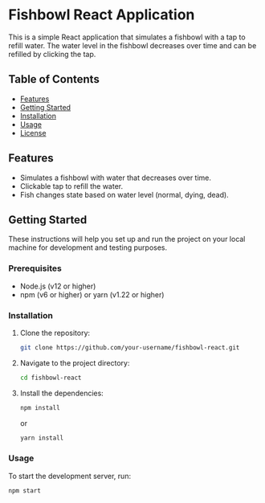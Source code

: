 # Fishbowl React Application

This is a simple React application that simulates a fishbowl with a tap to refill water. The water level in the fishbowl decreases over time and can be refilled by clicking the tap.

## Table of Contents

- [Features](#features)
- [Getting Started](#getting-started)
- [Installation](#installation)
- [Usage](#usage)
- [License](#license)

## Features

- Simulates a fishbowl with water that decreases over time.
- Clickable tap to refill the water.
- Fish changes state based on water level (normal, dying, dead).

## Getting Started

These instructions will help you set up and run the project on your local machine for development and testing purposes.

### Prerequisites

- Node.js (v12 or higher)
- npm (v6 or higher) or yarn (v1.22 or higher)

### Installation

1. Clone the repository:
    ```bash
    git clone https://github.com/your-username/fishbowl-react.git
    ```
2. Navigate to the project directory:
    ```bash
    cd fishbowl-react
    ```
3. Install the dependencies:
    ```bash
    npm install
    ```
    or
    ```bash
    yarn install
    ```

### Usage

To start the development server, run:
```bash
npm start
